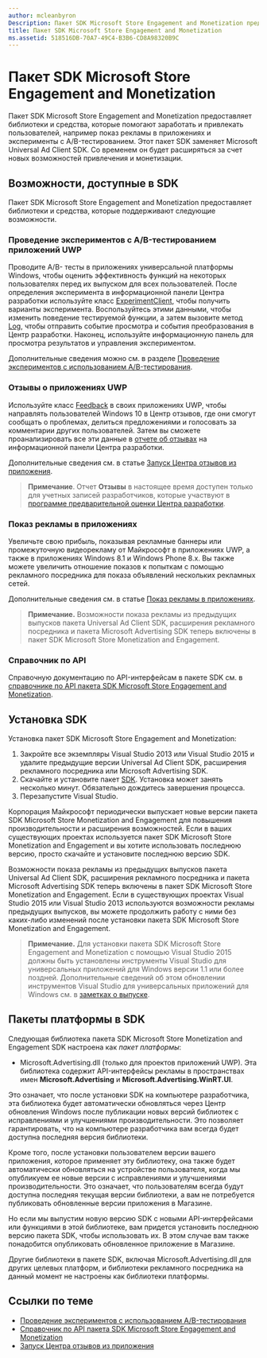 ```yaml
---
author: mcleanbyron
Description: Пакет SDK Microsoft Store Engagement and Monetization предоставляет библиотеки и средства, которые вы можете использовать для добавления в приложения функций, помогающие заработать и привлечь пользователей.
title: Пакет SDK Microsoft Store Engagement and Monetization
ms.assetid: 518516DB-70A7-49C4-B3B6-CD8A98320B9C
---
```


# Пакет SDK Microsoft Store Engagement and Monetization

Пакет SDK Microsoft Store Engagement and Monetization предоставляет библиотеки и средства, которые помогают заработать и привлекать пользователей, например показ рекламы в приложениях и эксперименты с A/B-тестированием. Этот пакет SDK заменяет Microsoft Universal Ad Client SDK. Со временем он будет расширяться за счет новых возможностей привлечения и монетизации.


## Возможности, доступные в SDK

Пакет SDK Microsoft Store Engagement and Monetization предоставляет библиотеки и средства, которые поддерживают следующие возможности.

### Проведение экспериментов с A/B-тестированием приложений UWP

Проводите A/B- тесты в приложениях универсальной платформы Windows, чтобы оценить эффективность функций на некоторых пользователях перед их выпуском для всех пользователей. После определения эксперимента в информационной панели Центра разработки используйте класс [ExperimentClient](https://msdn.microsoft.com/library/windows/apps/microsoft.services.store.engagement.experimentclient.aspx), чтобы получить варианты эксперимента. Воспользуйтесь этими данными, чтобы изменить поведение тестируемой функции, а затем вызовите метод [Log](https://msdn.microsoft.com/library/windows/apps/microsoft.services.store.engagement.storeservicescustomevents.log.aspx), чтобы отправить событие просмотра и события преобразования в Центр разработки. Наконец, используйте информационную панель для просмотра результатов и управления экспериментом.

Дополнительные сведения можно см. в разделе [Проведение экспериментов с использованием A/B-тестирования](run-app-experiments-with-a-b-testing.md).

### Отзывы о приложениях UWP

Используйте класс [Feedback](https://msdn.microsoft.com/library/windows/apps/microsoft.services.store.engagement.feedback.aspx) в своих приложениях UWP, чтобы направлять пользователей Windows 10 в Центр отзывов, где они смогут сообщать о проблемах, делиться предложениями и голосовать за комментарии других пользователей. Затем вы сможете проанализировать все эти данные в [отчете об отзывах](../publish/feedback-report.md) на информационной панели Центра разработки.

Дополнительные сведения см. в статье [Запуск Центра отзывов из приложения](launch-feedback-hub-from-your-app.md).

>**Примечание**. Отчет **Отзывы** в настоящее время доступен только для учетных записей разработчиков, которые участвуют в [программе предварительной оценки Центра разработки](../publish/dev-center-insider-program.md).

### Показ рекламы в приложениях

Увеличьте свою прибыль, показывая рекламные баннеры или промежуточную видеорекламу от Майкрософт в приложениях UWP, а также в приложениях Windows 8.1 и Windows Phone 8.x. Вы также можете увеличить отношение показов к попыткам с помощью рекламного посредника для показа объявлений нескольких рекламных сетей.

Дополнительные сведения см. в статье [Показ рекламы в приложениях](display-ads-in-your-app.md).

>**Примечание.** Возможности показа рекламы из предыдущих выпусков пакета Universal Ad Client SDK, расширения рекламного посредника и пакета Microsoft Advertising SDK теперь включены в пакет SDK Microsoft Store Monetization and Engagement.

### Справочник по API

Справочную документацию по API-интерфейсам в пакете SDK см. в [справочнике по API пакета SDK Microsoft Store Engagement and Monetization](https://msdn.microsoft.com/library/windows/apps/mt691886.aspx).

## Установка SDK

Установка пакет SDK Microsoft Store Engagement and Monetization:

1.  Закройте все экземпляры Visual Studio 2013 или Visual Studio 2015 и удалите предыдущие версии Universal Ad Client SDK, расширения рекламного посредника или Microsoft Advertising SDK.
2.  Скачайте и установите пакет [SDK](http://aka.ms/store-em-sdk). Установка может занять несколько минут. Обязательно дождитесь завершения процесса.
3.  Перезапустите Visual Studio.

Корпорация Майкрософт периодически выпускает новые версии пакета SDK Microsoft Store Monetization and Engagement для повышения производительности и расширения возможностей. Если в ваших существующих проектах используется пакет SDK Microsoft Store Monetization and Engagement и вы хотите использовать последнюю версию, просто скачайте и установите последнюю версию SDK.

Возможности показа рекламы из предыдущих выпусков пакета Universal Ad Client SDK, расширения рекламного посредника и пакета Microsoft Advertising SDK теперь включены в пакет SDK Microsoft Store Monetization and Engagement. Если в существующих проектах Visual Studio 2015 или Visual Studio 2013 используются возможности рекламы предыдущих выпусков, вы можете продолжить работу с ними без каких-либо изменений после установки пакета SDK Microsoft Store Monetization and Engagement.

>**Примечание.** Для установки пакета SDK Microsoft Store Engagement and Monetization с помощью Visual Studio 2015 должны быть установлены инструменты Visual Studio для универсальных приложений для Windows версии 1.1 или более поздней. Дополнительные сведений об этом обновлении инструментов Visual Studio для универсальных приложений для Windows см. в [заметках о выпуске](http://go.microsoft.com/fwlink/?LinkID=624516).

## Пакеты платформы в SDK

Следующая библиотека пакета SDK Microsoft Store Monetization and Engagement SDK настроена как *пакет платформы*:

* Microsoft.Advertising.dll (только для проектов приложений UWP). Эта библиотека содержит API-интерфейсы рекламы в пространствах имен **Microsoft.Advertising** и **Microsoft.Advertising.WinRT.UI**.

Это означает, что после установки SDK на компьютере разработчика, эта библиотека будет автоматически обновляться через Центр обновления Windows после публикации новых версий библиотек с исправлениями и улучшениями производительности. Это позволяет гарантировать, что на компьютере разработчика вам всегда будет доступна последняя версия библиотеки.

Кроме того, после установки пользователем версии вашего приложения, которое применяет эту библиотеку, она также будет автоматически обновляться на устройстве пользователя, когда мы опубликуем ее новые версии с исправлениями и улучшениями производительности. Это означает, что пользователям всегда будут доступна последняя текущая версии библиотеки, а вам не потребуется публиковать обновленные версии приложения в Магазине.

Но если мы выпустим новую версию SDK с новыми API-интерфейсами или функциями в этой библиотеке, вам придется установить последнюю версию пакета SDK, чтобы использовать их. В этом случае вам также понадобится опубликовать обновленное приложение в Магазине.

Другие библиотеки в пакете SDK, включая Microsoft.Advertising.dll для других целевых платформ, и библиотеки рекламного посредника на данный момент не настроены как библиотеки платформы.

## Ссылки по теме

* [Проведение экспериментов с использованием A/B-тестирования](run-app-experiments-with-a-b-testing.md)
* [Справочник по API пакета SDK Microsoft Store Engagement and Monetization](https://msdn.microsoft.com/library/windows/apps/mt691886.aspx)
* [Запуск Центра отзывов из приложения](launch-feedback-hub-from-your-app.md)


<!--HONumber=May16_HO2-->


